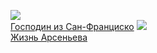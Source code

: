 ![](/books/prose_classic/Иван%20Алексеевич%20Бунин/Господин%20из%20Сан-Франциско.jpg)  
[Господин из Сан-Франциско](/books/prose_classic/Иван%20Алексеевич%20Бунин/Господин%20из%20Сан-Франциско)
![](/books/prose_classic/Иван%20Алексеевич%20Бунин/Жизнь%20Арсеньева.jpg)  
[Жизнь Арсеньева](/books/prose_classic/Иван%20Алексеевич%20Бунин/Жизнь%20Арсеньева)